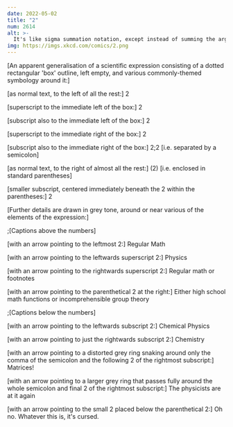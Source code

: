 ```yaml
---
date: 2022-05-02
title: "2"
num: 2614
alt: >-
  It's like sigma summation notation, except instead of summing the argument over all values of i, you 2 the argument over all values of 2.
img: https://imgs.xkcd.com/comics/2.png
---
```

[An apparent generalisation of a scientific expression consisting of a dotted rectangular 'box' outline, left empty, and various commonly-themed symbology around it:]

[as normal text, to the left of all the rest:] 2

[superscript to the immediate left of the box:] 2

[subscript also to the immediate left of the box:] 2

[superscript to the immediate right of the box:] 2

[subscript also to the immediate right of the box:] 2;2 [i.e. separated by a semicolon]

[as normal text, to the right of almost all the rest:] (2) [i.e. enclosed in standard parentheses]

[smaller subscript, centered immediately beneath the 2 within the parentheses:] 2

[Further details are drawn in grey tone, around or near various of the elements of the expression:]

;[Captions above the numbers]

[with an arrow pointing to the leftmost 2:] Regular Math

[with an arrow pointing to the leftwards superscript 2:] Physics

[with an arrow pointing to the rightwards superscript 2:] Regular math or footnotes

[with an arrow pointing to the parenthetical 2 at the right:] Either high school math functions or incomprehensible group theory

;[Captions below the numbers]

[with an arrow pointing to the leftwards subscript 2:] Chemical Physics

[with an arrow pointing to just the rightwards subscript 2:] Chemistry

[with an arrow pointing to a distorted grey ring snaking around only the comma of the semicolon and the following 2 of the rightmost subscript:] Matrices!

[with an arrow pointing to a larger grey ring that passes fully around the whole semicolon and final 2 of the rightmost subscript:] The physicists are at it again

[with an arrow pointing to the small 2 placed below the parenthetical 2:] Oh no. Whatever this is, it's cursed.